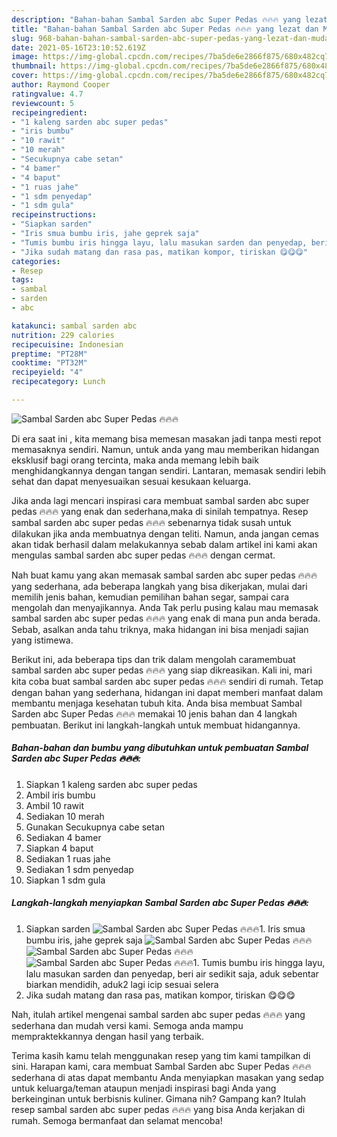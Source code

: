 ```yaml
---
description: "Bahan-bahan Sambal Sarden abc Super Pedas 🔥🔥🔥 yang lezat dan Mudah Dibuat"
title: "Bahan-bahan Sambal Sarden abc Super Pedas 🔥🔥🔥 yang lezat dan Mudah Dibuat"
slug: 968-bahan-bahan-sambal-sarden-abc-super-pedas-yang-lezat-dan-mudah-dibuat
date: 2021-05-16T23:10:52.619Z
image: https://img-global.cpcdn.com/recipes/7ba5de6e2866f875/680x482cq70/sambal-sarden-abc-super-pedas-🔥🔥🔥-foto-resep-utama.jpg
thumbnail: https://img-global.cpcdn.com/recipes/7ba5de6e2866f875/680x482cq70/sambal-sarden-abc-super-pedas-🔥🔥🔥-foto-resep-utama.jpg
cover: https://img-global.cpcdn.com/recipes/7ba5de6e2866f875/680x482cq70/sambal-sarden-abc-super-pedas-🔥🔥🔥-foto-resep-utama.jpg
author: Raymond Cooper
ratingvalue: 4.7
reviewcount: 5
recipeingredient:
- "1 kaleng sarden abc super pedas"
- "iris bumbu"
- "10 rawit"
- "10 merah"
- "Secukupnya cabe setan"
- "4 bamer"
- "4 baput"
- "1 ruas jahe"
- "1 sdm penyedap"
- "1 sdm gula"
recipeinstructions:
- "Siapkan sarden"
- "Iris smua bumbu iris, jahe geprek saja"
- "Tumis bumbu iris hingga layu, lalu masukan sarden dan penyedap, beri air sedikit saja, aduk sebentar biarkan mendidih, aduk2 lagi icip sesuai selera"
- "Jika sudah matang dan rasa pas, matikan kompor, tiriskan 😋😋😋"
categories:
- Resep
tags:
- sambal
- sarden
- abc

katakunci: sambal sarden abc 
nutrition: 229 calories
recipecuisine: Indonesian
preptime: "PT28M"
cooktime: "PT32M"
recipeyield: "4"
recipecategory: Lunch

---
```



![Sambal Sarden abc Super Pedas 🔥🔥🔥](https://img-global.cpcdn.com/recipes/7ba5de6e2866f875/680x482cq70/sambal-sarden-abc-super-pedas-🔥🔥🔥-foto-resep-utama.jpg)

Di era  saat ini , kita memang bisa memesan masakan jadi tanpa mesti repot memasaknya sendiri. Namun, untuk anda yang mau memberikan hidangan eksklusif bagi orang tercinta, maka anda memang lebih baik menghidangkannya dengan tangan sendiri. Lantaran, memasak sendiri lebih sehat dan dapat menyesuaikan sesuai kesukaan keluarga.

Jika anda lagi mencari inspirasi cara membuat sambal sarden abc super pedas 🔥🔥🔥 yang enak dan sederhana,maka di sinilah tempatnya. Resep sambal sarden abc super pedas 🔥🔥🔥  sebenarnya tidak susah untuk dilakukan jika anda membuatnya dengan teliti. Namun, anda jangan cemas akan tidak berhasil dalam melakukannya 
sebab dalam artikel ini kami akan mengulas sambal sarden abc super pedas 🔥🔥🔥 dengan cermat.  



Nah buat kamu yang akan memasak sambal sarden abc super pedas 🔥🔥🔥 yang sederhana, ada beberapa langkah yang bisa dikerjakan, mulai dari memilih jenis bahan, kemudian pemilihan bahan segar, sampai cara mengolah dan menyajikannya. Anda Tak perlu pusing kalau mau memasak sambal sarden abc super pedas 🔥🔥🔥 yang enak di mana pun anda berada. Sebab, asalkan anda  tahu triknya, maka hidangan ini bisa menjadi sajian yang istimewa.

Berikut ini, ada beberapa tips dan trik dalam mengolah caramembuat sambal sarden abc super pedas 🔥🔥🔥 yang siap dikreasikan. Kali ini, mari kita coba buat sambal sarden abc super pedas 🔥🔥🔥 sendiri di rumah. Tetap dengan bahan yang sederhana, hidangan ini dapat memberi manfaat dalam membantu menjaga kesehatan tubuh kita. Anda bisa membuat Sambal Sarden abc Super Pedas 🔥🔥🔥 memakai 10 jenis bahan dan 4 langkah pembuatan. Berikut ini langkah-langkah untuk membuat hidangannya.

<!--inarticleads1-->

##### Bahan-bahan dan bumbu yang dibutuhkan untuk pembuatan Sambal Sarden abc Super Pedas 🔥🔥🔥:

1. Siapkan 1 kaleng sarden abc super pedas
1. Ambil iris bumbu
1. Ambil 10 rawit
1. Sediakan 10 merah
1. Gunakan Secukupnya cabe setan
1. Sediakan 4 bamer
1. Siapkan 4 baput
1. Sediakan 1 ruas jahe
1. Sediakan 1 sdm penyedap
1. Siapkan 1 sdm gula




<!--inarticleads2-->

##### Langkah-langkah menyiapkan Sambal Sarden abc Super Pedas 🔥🔥🔥:

1. Siapkan sarden
<img src="https://img-global.cpcdn.com/steps/fc7c8ad8e134ef6b/160x128cq70/sambal-sarden-abc-super-pedas-🔥🔥🔥-langkah-memasak-1-foto.jpg" alt="Sambal Sarden abc Super Pedas 🔥🔥🔥">1. Iris smua bumbu iris, jahe geprek saja
<img src="https://img-global.cpcdn.com/steps/8e7a49a7da16120f/160x128cq70/sambal-sarden-abc-super-pedas-🔥🔥🔥-langkah-memasak-2-foto.jpg" alt="Sambal Sarden abc Super Pedas 🔥🔥🔥"><img src="https://img-global.cpcdn.com/steps/208bf8480a9c8038/160x128cq70/sambal-sarden-abc-super-pedas-🔥🔥🔥-langkah-memasak-2-foto.jpg" alt="Sambal Sarden abc Super Pedas 🔥🔥🔥"><img src="https://img-global.cpcdn.com/steps/20fc52fb9d315b8b/160x128cq70/sambal-sarden-abc-super-pedas-🔥🔥🔥-langkah-memasak-2-foto.jpg" alt="Sambal Sarden abc Super Pedas 🔥🔥🔥">1. Tumis bumbu iris hingga layu, lalu masukan sarden dan penyedap, beri air sedikit saja, aduk sebentar biarkan mendidih, aduk2 lagi icip sesuai selera
1. Jika sudah matang dan rasa pas, matikan kompor, tiriskan 😋😋😋




Nah, itulah artikel mengenai  sambal sarden abc super pedas 🔥🔥🔥  yang sederhana dan mudah versi kami. Semoga anda mampu mempraktekkannya dengan hasil yang terbaik. 

Terima kasih kamu telah menggunakan resep yang tim kami tampilkan di sini. Harapan kami, cara membuat  Sambal Sarden abc Super Pedas 🔥🔥🔥 sederhana di atas dapat membantu Anda menyiapkan masakan yang sedap untuk keluarga/teman ataupun menjadi inspirasi bagi Anda yang berkeinginan untuk berbisnis kuliner. Gimana nih? Gampang kan? Itulah resep sambal sarden abc super pedas 🔥🔥🔥 yang bisa Anda kerjakan di rumah. Semoga bermanfaat dan selamat mencoba!

